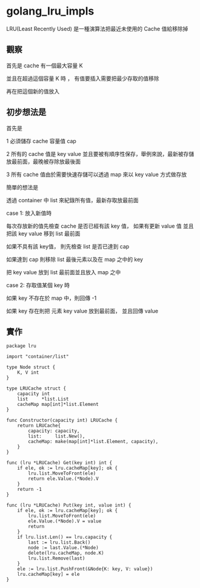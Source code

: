 # golang_lru_impls

LRU(Least Recently Used) 是一種演算法把最近未使用的 Cache 值給移除掉


## 觀察

首先是 cache 有一個最大容量 K 

並且在超過這個容量 K 時 ， 有值要插入需要把最少存取的值移除

再在把這個新的值放入

## 初步想法是

首先是 

1 必須儲存 cache 容量值 cap

2 所有的 cache 值是 key value 並且要被有順序性保存，舉例來說，最新被存儲放最前面，最晚被存除放最後面

3 所有 cache 值由於需要快速存儲可以透過 map 來以 key value 方式做存放


簡單的想法是

透過 container 中 list 來紀錄所有值，最新存取放最前面

case 1: 放入新值時

每次存放新的值先檢查 cache 是否已經有該 key 值， 如果有更新 value 值 並且把該 key value 移到 list 最前面

如果不具有該 key值， 則先檢查 list 是否已達到 cap

如果達到 cap 則移除 list 最後元素以及在 map 之中的 key 

把 key value 放到 list 最前面並且放入 map 之中

case 2: 存取值某個 key 時

如果 key 不存在於 map 中，則回傳 -1

如果 key 存在則把 元素 key value 放到最前面， 並且回傳 value

## 實作

```golang
package lru

import "container/list"

type Node struct {
	K, V int
}

type LRUCache struct {
	capacity int
	list     *list.List
	cacheMap map[int]*list.Element
}

func Constructor(capacity int) LRUCache {
	return LRUCache{
		capacity: capacity,
		list:     list.New(),
		cacheMap: make(map[int]*list.Element, capacity),
	}
}

func (lru *LRUCache) Get(key int) int {
	if ele, ok := lru.cacheMap[key]; ok {
		lru.list.MoveToFront(ele)
		return ele.Value.(*Node).V
	}
	return -1
}

func (lru *LRUCache) Put(key int, value int) {
	if ele, ok := lru.cacheMap[key]; ok {
		lru.list.MoveToFront(ele)
		ele.Value.(*Node).V = value
		return
	}
	if lru.list.Len() == lru.capacity {
		last := lru.list.Back()
		node := last.Value.(*Node)
		delete(lru.cacheMap, node.K)
		lru.list.Remove(last)
	}
	ele := lru.list.PushFront(&Node{K: key, V: value})
	lru.cacheMap[key] = ele
}

```